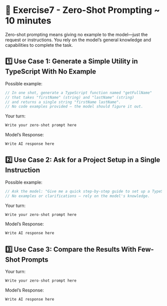 # 📝 Exercise7 - Zero-Shot Prompting ~ 10 minutes

Zero-shot prompting means giving no example to the model—just the request or instructions. You rely on the model’s general knowledge and capabilities to complete the task.

## 1️⃣ Use Case 1: Generate a Simple Utility in TypeScript With No Example
Possible example:
```typescript
// In one shot, generate a TypeScript function named "getFullName" 
// that takes "firstName" (string) and "lastName" (string) 
// and returns a single string "firstName lastName".
// No code examples provided — the model should figure it out.
```

Your turn:

```typescript
Write your zero-shot prompt here
```

Model’s Response:
```typescript
Write AI response here
```

## 2️⃣ Use Case 2: Ask for a Project Setup in a Single Instruction

Possible example:
```typescript
// Ask the model: "Give me a quick step-by-step guide to set up a TypeScript project with ESLint and Prettier."
// No examples or clarifications — rely on the model's knowledge.
```


Your turn:

```typescript
Write your zero-shot prompt here
```

Model’s Response:
```typescript
Write AI response here
```

## 3️⃣ Use Case 3: Compare the Results With Few-Shot Prompts

Your turn:

```typescript
Write your zero-shot prompt here
```

Model’s Response:
```typescript
Write AI response here
```



